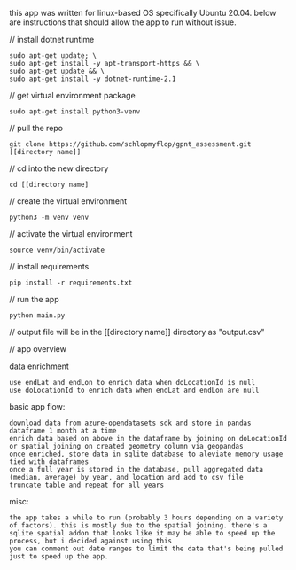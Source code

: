 this app was written for linux-based OS specifically Ubuntu 20.04. below are instructions that should allow the app to run without issue. 

// install dotnet runtime

    sudo apt-get update; \
    sudo apt-get install -y apt-transport-https && \
    sudo apt-get update && \
    sudo apt-get install -y dotnet-runtime-2.1

// get virtual environment package

    sudo apt-get install python3-venv

// pull the repo

    git clone https://github.com/schlopmyflop/gpnt_assessment.git [[directory name]]

// cd into the new directory

    cd [[directory name]

// create the virtual environment

    python3 -m venv venv

// activate the virtual environment

    source venv/bin/activate

// install requirements

    pip install -r requirements.txt

// run the app

    python main.py

// output file will be in the [[directory name]] directory as "output.csv"

// app overview

data enrichment

    use endLat and endLon to enrich data when doLocationId is null
    use doLocationId to enrich data when endLat and endLon are null
basic app flow:

    download data from azure-opendatasets sdk and store in pandas dataframe 1 month at a time
    enrich data based on above in the dataframe by joining on doLocationId or spatial joining on created geometry column via geopandas
    once enriched, store data in sqlite database to aleviate memory usage tied with dataframes
    once a full year is stored in the database, pull aggregated data (median, average) by year, and location and add to csv file
    truncate table and repeat for all years
misc:

    the app takes a while to run (probably 3 hours depending on a variety of factors). this is mostly due to the spatial joining. there's a sqlite spatial addon that looks like it may be able to speed up the process, but i decided against using this
    you can comment out date ranges to limit the data that's being pulled just to speed up the app.
